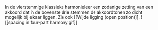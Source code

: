 In de vierstemmige klassieke harmonieleer een zodanige zetting van een akkoord dat in de bovenste drie stemmen de akkoordtonen zo dicht mogelijk bij elkaar liggen.
Zie ook [[Wijde ligging (open position)]].
![[spacing in four-part harmony.gif]]